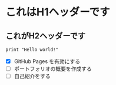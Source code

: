 # これはH1ヘッダーです
## これがH2ヘッダーです


```python3
print "Hello world!"
```

- [x] GitHub Pages を有効にする
- [ ] ポートフォリオの概要を作成する
- [ ] 自己紹介をする

